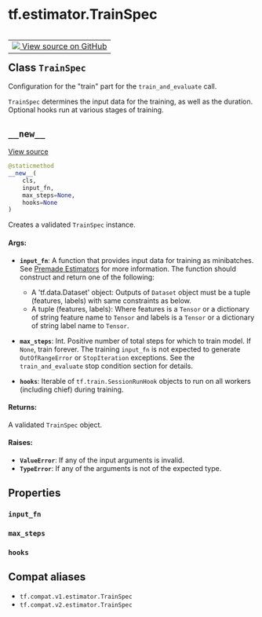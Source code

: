 <div itemscope itemtype="http://developers.google.com/ReferenceObject">
<meta itemprop="name" content="tf.estimator.TrainSpec" />
<meta itemprop="path" content="Stable" />
<meta itemprop="property" content="input_fn"/>
<meta itemprop="property" content="max_steps"/>
<meta itemprop="property" content="hooks"/>
<meta itemprop="property" content="__new__"/>
</div>

# tf.estimator.TrainSpec

<!-- Insert buttons and diff -->

<table class="tfo-notebook-buttons tfo-api" align="left">

<td>
  <a target="_blank" href="https://github.com/tensorflow/estimator/tree/master/tensorflow_estimator/python/estimator/training.py">
    <img src="https://www.tensorflow.org/images/GitHub-Mark-32px.png" />
    View source on GitHub
  </a>
</td></table>



## Class `TrainSpec`

Configuration for the "train" part for the `train_and_evaluate` call.



<!-- Placeholder for "Used in" -->

`TrainSpec` determines the input data for the training, as well as the
duration. Optional hooks run at various stages of training.

<h2 id="__new__"><code>__new__</code></h2>

<a target="_blank" href="https://github.com/tensorflow/estimator/tree/master/tensorflow_estimator/python/estimator/training.py">View source</a>

``` python
@staticmethod
__new__(
    cls,
    input_fn,
    max_steps=None,
    hooks=None
)
```

Creates a validated `TrainSpec` instance.


#### Args:


* <b>`input_fn`</b>: A function that provides input data for training as minibatches.
  See [Premade Estimators](
  https://tensorflow.org/guide/premade_estimators#create_input_functions)
  for more information. The function should construct and return one of
  the following:
    * A 'tf.data.Dataset' object: Outputs of `Dataset` object must be a
      tuple (features, labels) with same constraints as below.
    * A tuple (features, labels): Where features is a `Tensor` or a
      dictionary of string feature name to `Tensor` and labels is a
      `Tensor` or a dictionary of string label name to `Tensor`.

* <b>`max_steps`</b>: Int. Positive number of total steps for which to train model.
  If `None`, train forever. The training `input_fn` is not expected to
  generate `OutOfRangeError` or `StopIteration` exceptions. See the
  `train_and_evaluate` stop condition section for details.
* <b>`hooks`</b>: Iterable of `tf.train.SessionRunHook` objects to run
  on all workers (including chief) during training.


#### Returns:

A validated `TrainSpec` object.



#### Raises:


* <b>`ValueError`</b>: If any of the input arguments is invalid.
* <b>`TypeError`</b>: If any of the arguments is not of the expected type.



## Properties

<h3 id="input_fn"><code>input_fn</code></h3>




<h3 id="max_steps"><code>max_steps</code></h3>




<h3 id="hooks"><code>hooks</code></h3>








## Compat aliases

* `tf.compat.v1.estimator.TrainSpec`
* `tf.compat.v2.estimator.TrainSpec`

